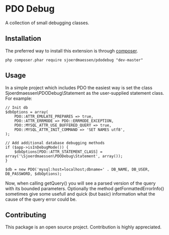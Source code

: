 # PDO Debug
A collection of small debugging classes.

Installation
------------
The preferred way to install this extension is through [composer](http://getcomposer.org/download/).

```
php composer.phar require sjoerdmaessen/pdodebug "dev-master"
```

Usage
------------
In a simple project which includes PDO the easiest way is set the class Sjoerdmaessen\PDODebug\Statement as the user-supplied statement class. For example:

```
// Init db
$dbOptions = array(
	PDO::ATTR_EMULATE_PREPARES => true,
	PDO::ATTR_ERRMODE => PDO::ERRMODE_EXCEPTION,
	PDO::MYSQL_ATTR_USE_BUFFERED_QUERY => true,
	PDO::MYSQL_ATTR_INIT_COMMAND => 'SET NAMES utf8',
);

// Add additional database debugging methods
if ($app->isInDebugMode()) {
	$dbOptions[PDO::ATTR_STATEMENT_CLASS] = array('\Sjoerdmaessen\PDODebug\Statement', array());
}

$db = new PDO('mysql:host=localhost;dbname=' . DB_NAME, DB_USER, DB_PASSWORD, $dbOptions);
```

Now, when calling getQuery() you will see a parsed version of the query with its bounded parameters. Optionally the method getFormattedErrorInfo() sometimes give some usefull and quick (but basic) information what the cause of the query error could be.


Contributing
------------

This package is an open source project. Contribution is highly appreciated.
